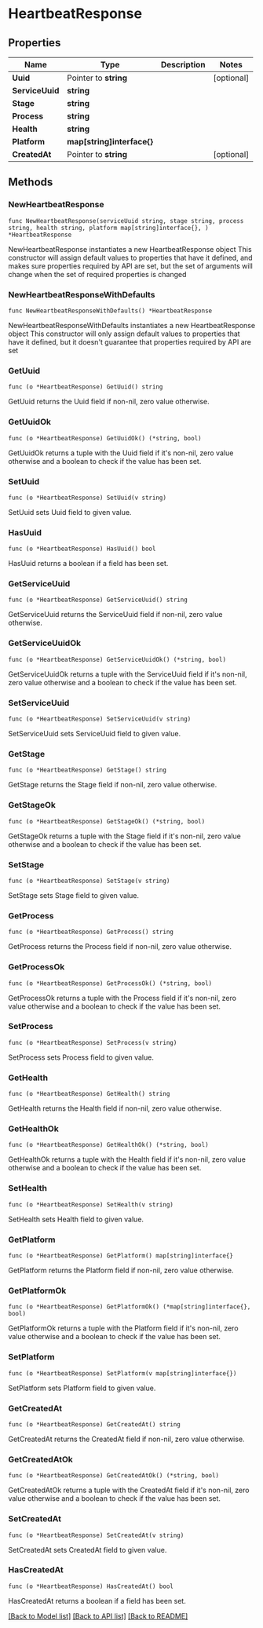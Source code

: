 # HeartbeatResponse

## Properties

Name | Type | Description | Notes
------------ | ------------- | ------------- | -------------
**Uuid** | Pointer to **string** |  | [optional] 
**ServiceUuid** | **string** |  | 
**Stage** | **string** |  | 
**Process** | **string** |  | 
**Health** | **string** |  | 
**Platform** | **map[string]interface{}** |  | 
**CreatedAt** | Pointer to **string** |  | [optional] 

## Methods

### NewHeartbeatResponse

`func NewHeartbeatResponse(serviceUuid string, stage string, process string, health string, platform map[string]interface{}, ) *HeartbeatResponse`

NewHeartbeatResponse instantiates a new HeartbeatResponse object
This constructor will assign default values to properties that have it defined,
and makes sure properties required by API are set, but the set of arguments
will change when the set of required properties is changed

### NewHeartbeatResponseWithDefaults

`func NewHeartbeatResponseWithDefaults() *HeartbeatResponse`

NewHeartbeatResponseWithDefaults instantiates a new HeartbeatResponse object
This constructor will only assign default values to properties that have it defined,
but it doesn't guarantee that properties required by API are set

### GetUuid

`func (o *HeartbeatResponse) GetUuid() string`

GetUuid returns the Uuid field if non-nil, zero value otherwise.

### GetUuidOk

`func (o *HeartbeatResponse) GetUuidOk() (*string, bool)`

GetUuidOk returns a tuple with the Uuid field if it's non-nil, zero value otherwise
and a boolean to check if the value has been set.

### SetUuid

`func (o *HeartbeatResponse) SetUuid(v string)`

SetUuid sets Uuid field to given value.

### HasUuid

`func (o *HeartbeatResponse) HasUuid() bool`

HasUuid returns a boolean if a field has been set.

### GetServiceUuid

`func (o *HeartbeatResponse) GetServiceUuid() string`

GetServiceUuid returns the ServiceUuid field if non-nil, zero value otherwise.

### GetServiceUuidOk

`func (o *HeartbeatResponse) GetServiceUuidOk() (*string, bool)`

GetServiceUuidOk returns a tuple with the ServiceUuid field if it's non-nil, zero value otherwise
and a boolean to check if the value has been set.

### SetServiceUuid

`func (o *HeartbeatResponse) SetServiceUuid(v string)`

SetServiceUuid sets ServiceUuid field to given value.


### GetStage

`func (o *HeartbeatResponse) GetStage() string`

GetStage returns the Stage field if non-nil, zero value otherwise.

### GetStageOk

`func (o *HeartbeatResponse) GetStageOk() (*string, bool)`

GetStageOk returns a tuple with the Stage field if it's non-nil, zero value otherwise
and a boolean to check if the value has been set.

### SetStage

`func (o *HeartbeatResponse) SetStage(v string)`

SetStage sets Stage field to given value.


### GetProcess

`func (o *HeartbeatResponse) GetProcess() string`

GetProcess returns the Process field if non-nil, zero value otherwise.

### GetProcessOk

`func (o *HeartbeatResponse) GetProcessOk() (*string, bool)`

GetProcessOk returns a tuple with the Process field if it's non-nil, zero value otherwise
and a boolean to check if the value has been set.

### SetProcess

`func (o *HeartbeatResponse) SetProcess(v string)`

SetProcess sets Process field to given value.


### GetHealth

`func (o *HeartbeatResponse) GetHealth() string`

GetHealth returns the Health field if non-nil, zero value otherwise.

### GetHealthOk

`func (o *HeartbeatResponse) GetHealthOk() (*string, bool)`

GetHealthOk returns a tuple with the Health field if it's non-nil, zero value otherwise
and a boolean to check if the value has been set.

### SetHealth

`func (o *HeartbeatResponse) SetHealth(v string)`

SetHealth sets Health field to given value.


### GetPlatform

`func (o *HeartbeatResponse) GetPlatform() map[string]interface{}`

GetPlatform returns the Platform field if non-nil, zero value otherwise.

### GetPlatformOk

`func (o *HeartbeatResponse) GetPlatformOk() (*map[string]interface{}, bool)`

GetPlatformOk returns a tuple with the Platform field if it's non-nil, zero value otherwise
and a boolean to check if the value has been set.

### SetPlatform

`func (o *HeartbeatResponse) SetPlatform(v map[string]interface{})`

SetPlatform sets Platform field to given value.


### GetCreatedAt

`func (o *HeartbeatResponse) GetCreatedAt() string`

GetCreatedAt returns the CreatedAt field if non-nil, zero value otherwise.

### GetCreatedAtOk

`func (o *HeartbeatResponse) GetCreatedAtOk() (*string, bool)`

GetCreatedAtOk returns a tuple with the CreatedAt field if it's non-nil, zero value otherwise
and a boolean to check if the value has been set.

### SetCreatedAt

`func (o *HeartbeatResponse) SetCreatedAt(v string)`

SetCreatedAt sets CreatedAt field to given value.

### HasCreatedAt

`func (o *HeartbeatResponse) HasCreatedAt() bool`

HasCreatedAt returns a boolean if a field has been set.


[[Back to Model list]](../README.md#documentation-for-models) [[Back to API list]](../README.md#documentation-for-api-endpoints) [[Back to README]](../README.md)


